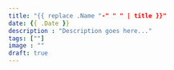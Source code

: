 ```yaml
---
title: "{{ replace .Name "-" " " | title }}"
date: {{ .Date }}
description : "Description goes here..."
tags: [""]
image : ""
draft: true
---
```


